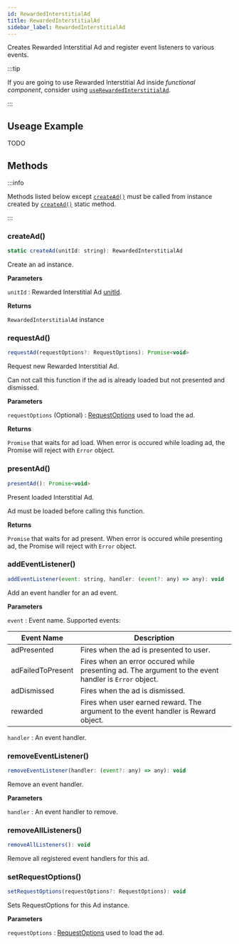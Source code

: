 ```yaml
---
id: RewardedInterstitialAd
title: RewardedInterstitialAd
sidebar_label: RewardedInterstitialAd
---
```


Creates Rewarded Interstitial Ad and register event listeners to various events.

:::tip

If you are going to use Rewarded Interstitial Ad inside _functional component_, consider using [`useRewardedInterstitialAd`](useRewardedInterstitialAd).

:::

## Useage Example

TODO

## Methods

:::info

Methods listed below except [`createAd()`](#createad) must be called from instance created by [`createAd()`](#createad) static method.

:::

### createAd()

```js
static createAd(unitId: string): RewardedInterstitialAd
```

Create an ad instance.

**Parameters**

`unitId` : Rewarded Interstitial Ad [unitId](https://support.google.com/admob/answer/7356431).

**Returns**

`RewardedInterstitialAd` instance

### requestAd()

```js
requestAd(requestOptions?: RequestOptions): Promise<void>
```

Request new Rewarded Interstitial Ad.

Can not call this function if the ad is already loaded but not presented and dismissed. 

**Parameters**

`requestOptions` (Optional) : [RequestOptions](RequestOptions) used to load the ad. 

**Returns**

`Promise` that waits for ad load. When error is occured while loading ad, the Promise will reject with `Error` object.

### presentAd()

```js
presentAd(): Promise<void>
```

Present loaded Interstitial Ad. 

Ad must be loaded before calling this function. 

**Returns**

`Promise` that waits for ad present. When error is occured while presenting ad, the Promise will reject with `Error` object.

### addEventListener()

```js
addEventListener(event: string, handler: (event?: any) => any): void
```

Add an event handler for an ad event.

**Parameters**

`event` : Event name. Supported events:

| Event Name        | Description                                                                                           |
| ----------------- | ----------------------------------------------------------------------------------------------------- |
| adPresented       | Fires when the ad is presented to user.                                                               |
| adFailedToPresent | Fires when an error occured while presenting ad. The argument to the event handler is `Error` object. |
| adDismissed       | Fires when the ad is dismissed.                                                                       |
| rewarded          | Fires when user earned reward. The argument to the event handler is Reward object.                    |

`handler` : An event handler.

### removeEventListener()

```js
removeEventListener(handler: (event?: any) => any): void
```

Remove an event handler.

**Parameters**

`handler` : An event handler to remove.

### removeAllListeners()

```js
removeAllListeners(): void
```

Remove all registered event handlers for this ad.

### setRequestOptions()

```js
setRequestOptions(requestOptions?: RequestOptions): void
```

Sets RequestOptions for this Ad instance.

**Parameters**

`requestOptions` : [RequestOptions](RequestOptions) used to load the ad.